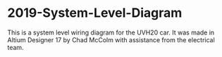 # 2019-System-Level-Diagram
This is a system level wiring diagram for the UVH20 car. It was made in Altium Designer 17 by Chad McColm with assistance from the electrical team. 